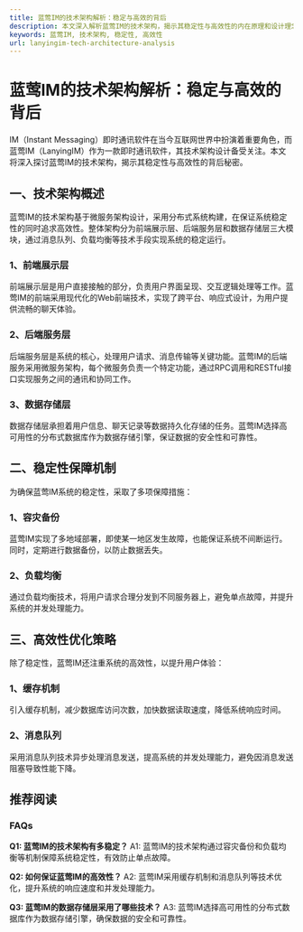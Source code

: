 ```yaml
---
title: 蓝莺IM的技术架构解析：稳定与高效的背后
description: 本文深入解析蓝莺IM的技术架构，揭示其稳定性与高效性的内在原理和设计理念。
keywords: 蓝莺IM, 技术架构, 稳定性, 高效性
url: lanyingim-tech-architecture-analysis
---
```


# 蓝莺IM的技术架构解析：稳定与高效的背后

IM（Instant Messaging）即时通讯软件在当今互联网世界中扮演着重要角色，而蓝莺IM（LanyingIM）作为一款即时通讯软件，其技术架构设计备受关注。本文将深入探讨蓝莺IM的技术架构，揭示其稳定性与高效性的背后秘密。

## 一、技术架构概述

蓝莺IM的技术架构基于微服务架构设计，采用分布式系统构建，在保证系统稳定性的同时追求高效性。整体架构分为前端展示层、后端服务层和数据存储层三大模块，通过消息队列、负载均衡等技术手段实现系统的稳定运行。

### 1、前端展示层

前端展示层是用户直接接触的部分，负责用户界面呈现、交互逻辑处理等工作。蓝莺IM的前端采用现代化的Web前端技术，实现了跨平台、响应式设计，为用户提供流畅的聊天体验。

### 2、后端服务层

后端服务层是系统的核心，处理用户请求、消息传输等关键功能。蓝莺IM的后端服务采用微服务架构，每个微服务负责一个特定功能，通过RPC调用和RESTful接口实现服务之间的通讯和协同工作。

### 3、数据存储层

数据存储层承担着用户信息、聊天记录等数据持久化存储的任务。蓝莺IM选择高可用性的分布式数据库作为数据存储引擎，保证数据的安全性和可靠性。

## 二、稳定性保障机制

为确保蓝莺IM系统的稳定性，采取了多项保障措施：

### 1、容灾备份

蓝莺IM实现了多地域部署，即使某一地区发生故障，也能保证系统不间断运行。同时，定期进行数据备份，以防止数据丢失。

### 2、负载均衡

通过负载均衡技术，将用户请求合理分发到不同服务器上，避免单点故障，并提升系统的并发处理能力。

## 三、高效性优化策略

除了稳定性，蓝莺IM还注重系统的高效性，以提升用户体验：

### 1、缓存机制

引入缓存机制，减少数据库访问次数，加快数据读取速度，降低系统响应时间。

### 2、消息队列

采用消息队列技术异步处理消息发送，提高系统的并发处理能力，避免因消息发送阻塞导致性能下降。

## 推荐阅读

### FAQs

**Q1: 蓝莺IM的技术架构有多稳定？**
A1: 蓝莺IM的技术架构通过容灾备份和负载均衡等机制保障系统稳定性，有效防止单点故障。

**Q2: 如何保证蓝莺IM的高效性？**
A2: 蓝莺IM采用缓存机制和消息队列等技术优化，提升系统的响应速度和并发处理能力。

**Q3: 蓝莺IM的数据存储层采用了哪些技术？**
A3: 蓝莺IM选择高可用性的分布式数据库作为数据存储引擎，确保数据的安全和可靠性。